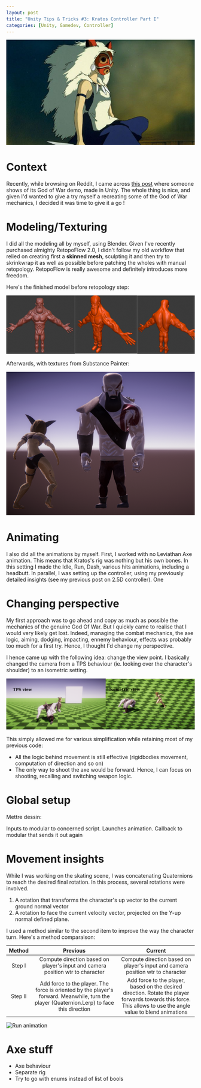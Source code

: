 ```yaml
---
layout: post
title: "Unity Tips & Tricks #3: Kratos Controller Part I"
categories: [Unity, Gamedev, Controller]
---
```

<img src="/images/san.jpg" class="fit image">

# Context 

Recently, while browsing on Reddit, I came across [this post](https://www.reddit.com/r/Unity3D/comments/979q4i/i_recreated_god_of_war_e3_demo_in_unity/) where someone shows of its God of War demo, made in Unity. The whole thing is nice, and given I'd wanted to give a try myself a recreating some of the God of War mechanics, I decided it was time to give it a go ! 


# Modeling/Texturing 

I did all the modeling all by myself, using Blender. Given I've recently purchased almighty RetopoFlow 2.0, I didn't follow my old workflow that relied on creating first a **skinned mesh**, sculpting it and then try to skrinkwrap it as well as possible before patching the wholes with manual retopology. RetopoFlow is really awesome and definitely introduces more freedom. 

Here's the finished model before retopology step: 

![Kratos before retopo](images/kratos1.png)

Afterwards, with textures from Substance Painter: 

![Kratos before retopo](images/kratos_2.png)

# Animating 

I also did all the animations by myself. First, I worked with no Leviathan Axe animation. This means that Kratos's rig was nothing but his own bones. In this setting I made the Idle, Run, Dash, various hits animations, including a headbutt. In parallel, I was setting up the controller, using my previously detailed insights (see my previous post on 2.5D controller). One


# Changing perspective 

My first approach was to go ahead and copy as much as possible the mechanics of the genuine God Of War. But I quickly came to realise that I would very likely get lost. Indeed, managing the combat mechanics, the axe logic, aiming, dodging, impacting, ennemy behaviour, effects was probably too much for a first try. Hence, I thought I'd change my perspective. 

I hence came up with the following idea: change the view point. I basically changed the camera from a TPS behaviour (ie. looking over the character's shoulder) to an isometric setting. 

![Going from TPS to Isometric setting](images/tps_to_isom.png)

This simply allowed me for various simplification while retaining most of my previous code: 

* All the logic behind movement is still effective (rigidbodies movement, computation of direction and so on)
* The only way to shoot the axe would be forward. Hence, I can focus on shooting, recalling and switching weapon logic. 

# Global setup 

Mettre dessin: 

Inputs to modular to concerned script. Launches animation. Callback to modular that sends it out again 

# Movement insights

While I was working on the skating scene, I was concatenating Quaternions to reach the desired final rotation. In this process, several rotations were involved. 

1. A rotation that transforms the character's up vector to the current ground normal vector 
1. A rotation to face the current velocity vector, projected on the Y-up normal defined plane. 

I used a method similar to the second item to improve the way the character turn. Here's a method comparaison: 

| Method  |                                                                    Previous                                                                    |                                                                               Current                                                                               |
|:-------:|:----------------------------------------------------------------------------------------------------------------------------------------------:|:-------------------------------------------------------------------------------------------------------------------------------------------------------------------:|
|  Step I |  Compute direction based on player's input and camera position wtr to character                                                                | Compute direction based on player's input and camera position wtr to character                                                                                      |
| Step II |  Add force to the player. The force is oriented by the player's forward.   Meanwhile, turn the player (Quaternion.Lerp) to face this direction |  Add force to the player, based on the desired direction.   Rotate the player forwards towards this force.   This allows to use the angle value to blend animations |


![Run animation](https://media.giphy.com/media/kKLkIrO0d0b1Y0tmQJ/giphy.gif)


# Axe stuff 

* Axe behaviour 
* Separate rig 
* Try to go with enums instead of list of bools  